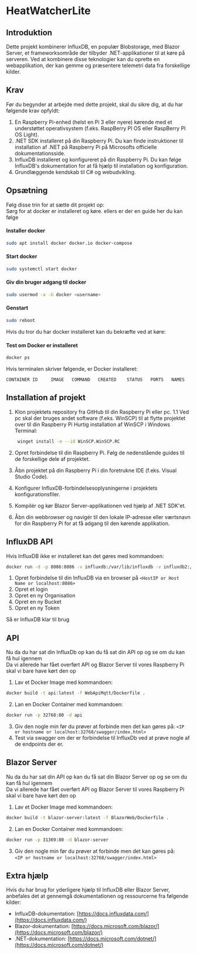 # HeatWatcherLite

## Introduktion

Dette projekt kombinerer InfluxDB, en populær Blobstorage, med Blazor Server, et frameworksområde der tilbyder .NET-applikationer til at køre på serveren. Ved at kombinere disse teknologier kan du oprette en webapplikation, der kan gemme og præsentere telemetri data fra forskellige kilder.

## Krav

Før du begynder at arbejde med dette projekt, skal du sikre dig, at du har følgende krav opfyldt:

1. En Raspberry Pi-enhed (helst en Pi 3 eller nyere) kørende med et understøttet operativsystem (f.eks. RaspBerry PI OS eller RaspBerry PI OS Light).
2. .NET SDK installeret på din Raspberry Pi. Du kan finde instruktioner til installation af .NET på Raspberry Pi på Microsofts officielle dokumentationsside.
3. InfluxDB installeret og konfigureret på din Raspberry Pi. Du kan følge InfluxDB's dokumentation for at få hjælp til installation og konfiguration.
4. Grundlæggende kendskab til C# og webudvikling.

## Opsætning

Følg disse trin for at sætte dit projekt op:  
Sørg for at docker er installeret og køre. ellers er der en guide her du kan følge 

#### Installer docker
```Bash
sudo apt install docker docker.io docker-compose  
```
#### Start docker
```Bash
sudo systemctl start docker
```
#### Giv din bruger adgang til docker
```Bash
sudo usermod -a -G docker <username>
```
#### Genstart
```Bash
sudo reboot
```
Hvis du tror du har docker installeret kan du bekræfte ved at køre:
#### Test om Docker er installeret
```Bash
docker ps
```
Hvis terminalen skriver følgende, er Docker installeret:

```CONTAINER ID     IMAGE   COMMAND   CREATED    STATUS   PORTS   NAMES```
## Installation af projekt
1. Klon projektets repository fra GitHub til din Raspberry Pi eller pc.
1.1 Ved pc skal der bruges andet software (f.eks. WinSCP) til at flytte projektet over til din Raspberry Pi
    Hurtig installation af WinSCP i Windows Terminal:
   ```Bash
    winget install -e --id WinSCP.WinSCP.RC 
    ```
2. Opret forbindelse til din Raspberry Pi.
Følg de nedenstående guides til de forskellige dele af projektet.

4. Åbn projektet på din Raspberry Pi i din foretrukne IDE (f.eks. Visual Studio Code).
5. Konfigurer InfluxDB-forbindelsesoplysningerne i projektets konfigurationsfiler.
6. Kompilér og kør Blazor Server-applikationen ved hjælp af .NET SDK'et.
7. Åbn din webbrowser og navigér til den lokale IP-adresse eller værtsnavn for din Raspberry Pi for at få adgang til den kørende applikation.

## InfluxDB API

Hvis InfluxDB ikke er installeret kan det gøres med kommandoen:
```Bash  
docker run -d -p 8086:8086 -v influxdb:/var/lib/influxdb -v influxdb2:/var/lib/influxdb2 influxdb:2.0
```
1. Opret forbindelse til din InfluxDB via en browser på ```<HostIP or Host Name or localhost:8086>```  
2. Opret et login  
3. Opret en ny Organisation  
4. Opret en ny Bucket
5. Opret en ny Token

Så er InfluxDB klar til brug

## API

Nu da du har sat din InfluxDb op kan du få sat din API op og se om du kan få hul igennem  
Da vi allerede har fået overført API og Blazor Server til vores Raspberry Pi skal vi bare have kørt den op  

1. Lav et Docker Image med kommandoen:  
```Bash
docker build -t api:latest -f WebApiMqtt/Dockerfile .
```  
2. Lan en Docker Container med kommandoen:  
```Bash
docker run -p 32768:80 -d api
```
3. Giv den nogle min før du prøver at forbinde men det kan gøres på:
```<IP or hostname or localhost:32768/swagger/index.html>```
4. Test via swagger om der er forbindelse til InfluxDb ved at prøve nogle af de endpoints der er.
   
## Blazor Server  
Nu da du har sat din API op kan du få sat din Blazor Server op og se om du kan få hul igennem  
Da vi allerede har fået overført API og Blazor Server til vores Raspberry Pi skal vi bare have kørt den op 
1. Lav et Docker Image med kommandoen:  
```Bash  
docker build -t blazor-server:latest -f BlazorWeb/Dockerfile .
```  
2. Lan en Docker Container med kommandoen:  
```Bash  
docker run -p 31369:80 -d blazor-server
```  
3. Giv den nogle min før du prøver at forbinde men det kan gøres på:  
```<IP or hostname or localhost:32768/swagger/index.html>```  

## Extra hjælp
Hvis du har brug for yderligere hjælp til InfluxDB eller Blazor Server, anbefales det at gennemgå dokumentationen og ressourcerne fra følgende kilder:

- InfluxDB-dokumentation: [https://docs.influxdata.com/](https://docs.influxdata.com/)
- Blazor-dokumentation: [https://docs.microsoft.com/blazor/](https://docs.microsoft.com/blazor/)
- .NET-dokumentation: [https://docs.microsoft.com/dotnet/](https://docs.microsoft.com/dotnet/)
